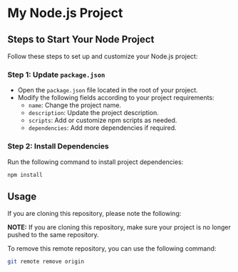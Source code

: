 # My Node.js Project

## Steps to Start Your Node Project

Follow these steps to set up and customize your Node.js project:

### Step 1: Update `package.json`

- Open the `package.json` file located in the root of your project.
- Modify the following fields according to your project requirements:
  - `name`: Change the project name.
  - `description`: Update the project description.
  - `scripts`: Add or customize npm scripts as needed.
  - `dependencies`: Add more dependencies if required.

### Step 2: Install Dependencies

Run the following command to install project dependencies:

```shell
npm install
```
## Usage

If you are cloning this repository, please note the following:

**NOTE:** If you are cloning this repository, make sure your project is no longer pushed to the same repository.

To remove this remote repository, you can use the following command:

```bash
git remote remove origin
```